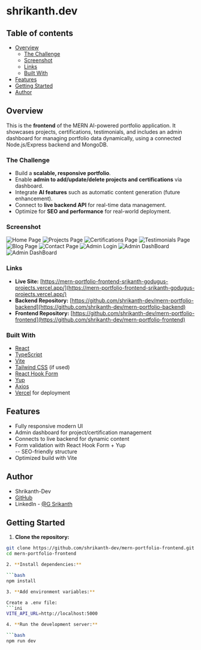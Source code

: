 # shrikanth.dev

## Table of contents

- [Overview](#overview)
  - [The Challenge](#the-challenge)
  - [Screenshot](#screenshot)
  - [Links](#links)
  - [Built With](#built-with)
- [Features](#features)
- [Getting Started](#getting-started)
- [Author](#author)

## Overview

This is the **frontend** of the MERN AI-powered portfolio application. It showcases projects, certifications, testimonials, and includes an admin dashboard for managing portfolio data dynamically, using a connected Node.js/Express backend and MongoDB.

### The Challenge

- Build a **scalable, responsive portfolio**.
- Enable **admin to add/update/delete projects and certifications** via dashboard.
- Integrate **AI features** such as automatic content generation (future enhancement).
- Connect to **live backend API** for real-time data management.
- Optimize for **SEO and performance** for real-world deployment.

### Screenshot

![Home Page](public/images/Home%20Page.png)
![Projects Page](public/images/Projects%20Page.png)
![Certifications Page](public/images/Certifications%20Page.png)
![Testimonials Page](public/images/Testimonials%20Page.png)
![Blog Page](public/images/Blog%20Page.png)
![Contact Page](public/images/Contact%20Page.png)
![Admin Login](public/images/Admin%20Login.png)
![Admin DashBoard](public/images/Admin%20DashBoard%20Page.png)
![Admin DashBoard](public/images/Admin%20DashBord%20Page1.png)


### Links

- **Live Site:** [https://mern-portfolio-frontend-srikanth-godugus-projects.vercel.app/](https://mern-portfolio-frontend-srikanth-godugus-projects.vercel.app/)
- **Backend Repository:** [https://github.com/shrikanth-dev/mern-portfolio-backend](https://github.com/shrikanth-dev/mern-portfolio-backend)
- **Frontend Repository:** [https://github.com/shrikanth-dev/mern-portfolio-frontend](https://github.com/shrikanth-dev/mern-portfolio-frontend)

### Built With

- [React](https://reactjs.org/)
- [TypeScript](https://www.typescriptlang.org/)
- [Vite](https://vitejs.dev/)
- [Tailwind CSS](https://tailwindcss.com/) (if used)
- [React Hook Form](https://react-hook-form.com/)
- [Yup](https://github.com/jquense/yup)
- [Axios](https://axios-http.com/)
- [Vercel](https://vercel.com/) for deployment

## Features

- Fully responsive modern UI  
- Admin dashboard for project/certification management  
- Connects to live backend for dynamic content  
- Form validation with React Hook Form + Yup  
-- SEO-friendly structure  
- Optimized build with Vite

## Author

- Shrikanth-Dev
- [GitHub](https://github.com/shrikanth-dev)
- LinkedIn - [@G Srikanth](https://www.linkedin.com/in/g-srikanth-gs)

## Getting Started

1. **Clone the repository:**

```bash
git clone https://github.com/shrikanth-dev/mern-portfolio-frontend.git
cd mern-portfolio-frontend

2. **Install dependencies:**

```bash
npm install

3. **Add environment variables:**

Create a .env file:
```ini
VITE_API_URL=http://localhost:5000

4. **Run the development server:**

```bash
npm run dev

